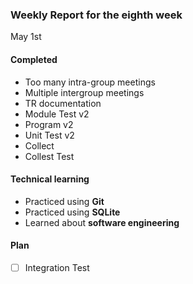 ### Weekly Report for the eighth week

May 1st

#### Completed
- Too many intra-group meetings
- Multiple intergroup meetings
- TR documentation
- Module Test v2
- Program v2
- Unit Test v2
- Collect
- Collest Test

#### Technical learning
- Practiced using **Git**
- Practiced using **SQLite**
- Learned about **software engineering**

#### Plan
- [ ] Integration Test
